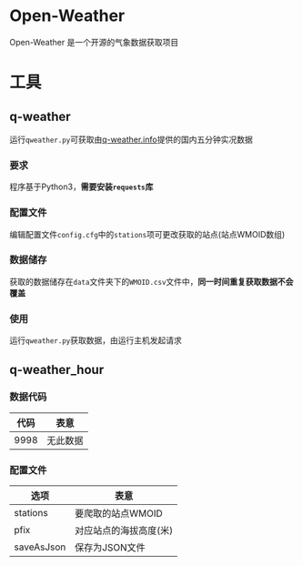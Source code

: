 # Open-Weather
Open-Weather 是一个开源的气象数据获取项目

# 工具
## q-weather
运行`qweather.py`可获取由[q-weather.info](http://q-weather.info)提供的国内五分钟实况数据
### 要求
程序基于Python3，**需要安装`requests`库**
### 配置文件
编辑配置文件`config.cfg`中的`stations`项可更改获取的站点(站点WMOID数组)
### 数据储存
获取的数据储存在`data`文件夹下的`WMOID.csv`文件中，**同一时间重复获取数据不会覆盖**
### 使用
运行`qweather.py`获取数据，由运行主机发起请求

## q-weather_hour
### 数据代码
代码|表意
-|-
9998|无此数据

### 配置文件
选项|表意
-|-
stations|要爬取的站点WMOID
pfix|对应站点的海拔高度(米)
saveAsJson|保存为JSON文件


